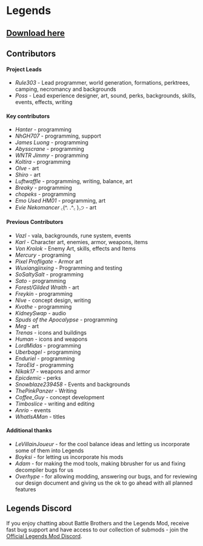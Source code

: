 # Legends
## [Download here](https://github.com/Battle-Brothers-Legends/Legends-public/releases/latest)

## Contributors

#### Project Leads

- *Rule303* - Lead programmer, world generation, formations, perktrees, camping, necromancy and backgrounds
- *Poss* - Lead experience designer, art, sound, perks, backgrounds, skills, events, effects, writing

#### Key contributors
- *Hanter* - programming
- *NhGH707* - programming, support
- *James Luong* - programming
- *Abysscrane* - programming
- *WNTR Jimmy* - programming
- *Koltira* - programming
- *Olve* - art
- *Shiro* - art
- *Luftwaffle* - programming, writing, balance, art
- *Breaky* - programming
- *chopeks* - programming
- *Emo Used HM01* - programming, art
- *Evie Nekomancer* ꜀(^. .^꜀ )꜆੭ - art

#### Previous Contributors
- *Vazl* - vala, backgrounds, rune system, events
- *Karl* - Character art, enemies, armor, weapons, items
- *Von Krolok* - Enemy Art, skills, effects and Items
- *Mercury* - programing
- *Pixel Profligate* - Armor art
- *Wuxiangjinxing* - Programming and testing
- *SoSaltySalt* - programming
- *Sato* - programming
- *Forest/Gilded Wraith* - art
- *Freykin* - programming
- *Nive* - concept design, writing
- *Kvothe* - programming
- *KidneySwap* - audio
- *Spuds of the Apocalypse* - programming
- *Meg* - art
- *Trenas* - icons and buildings
- *Human* - icons and weapons
- *LordMidas* - programming
- *Uberbagel* - programming
- *Enduriel* - programming
- *TaroEld* - programming
- *Nikak17* - weapons and armor
- *Epicdemic* - perks
- *Snowblaze239458* - Events and backgrounds
- *ThePinkPanzer* - Writing
- *Coffee_Guy* - concept development
- *Timboslice* - writing and editing
- *Anrio* - events
- *WhatIsAMan* - titles

#### Additional thanks
- *LeVillainJoueur* - for the cool balance ideas and letting us incorporate some of them into Legends
- *Boyksi* - for letting us incorporate his mods
- *Adam* - for making the mod tools, making bbrusher for us and fixing decompiler bugs for us
- *Overhype* - for allowing modding, answering our bugs, and for reviewing our design document and giving us the ok to go ahead with all planned features

## Legends Discord
If you enjoy chatting about Battle Brothers and the Legends Mod, receive fast bug support and have access to our collection of submods - join the [Official Legends Mod Discord](https://discord.gg/a9MmzEDhE8).
